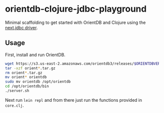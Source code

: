 # orientdb-clojure-jdbc-playground

Minimal scaffolding to get started with OrientDB and Clojure using the [next.jdbc driver](https://github.com/seancorfield/next-jdbc).

## Usage

First, install and run OrientDB.

```bash
wget https://s3.us-east-2.amazonaws.com/orientdb3/releases/$ORIENTDBVERSION/orientdb-$ORIENTDBVERSION.tar.gz
tar -xzf orient*.tar.gz
rm orient*.tar.gz
mv orient* orientdb
sudo mv orientdb /opt/orientdb
cd /opt/orientdb/bin
./server.sh
```

Next run `lein repl` and from there just run the functions provided in `core.clj`.
